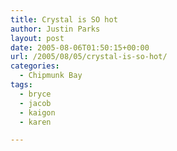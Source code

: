 ```yaml
---
title: Crystal is SO hot
author: Justin Parks
layout: post
date: 2005-08-06T01:50:15+00:00
url: /2005/08/05/crystal-is-so-hot/
categories:
  - Chipmunk Bay
tags:
  - bryce
  - jacob
  - kaigon
  - karen

---
```

